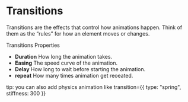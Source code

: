 # Transitions

Transitions are the effects that control how animations happen. Think of them as the “rules” for how an element moves or changes.

Transitions Properties
- **Duration**  How long the animation takes.
- **Easing**  The speed curve of the animation.
- **Delay**  How long to wait before starting the animation.
- **repeat**  How many times animation get reoeated.

tip: you can also add physics animation like transition={{ type: "spring", stiffness: 300 }}
